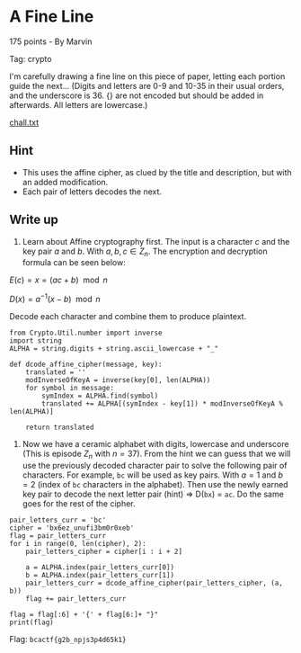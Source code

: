 # A Fine Line
175 points - By Marvin

Tag: crypto

I'm carefully drawing a fine line on this piece of paper, letting each portion guide the next... (Digits and letters are 0-9 and 10-35 in their usual orders, and the underscore is 36. {} are not encoded but should be added in afterwards. All letters are lowercase.)

[chall.txt](chall.txt)

## Hint
- This uses the affine cipher, as clued by the title and description, but with an added modification.
- Each pair of letters decodes the next.

## Write up

1. Learn about Affine cryptography first. The input is a character $c$ and the key pair $a$ and $b$. With $a, b, c \in Z_{n}$. The encryption and decryption formula can be seen below:

$E(c) = x = (ac + b) \mod n$

$D(x) = a^{-1}(x - b) \mod n$

Decode each character and combine them to produce plaintext.

``` python3
from Crypto.Util.number import inverse
import string
ALPHA = string.digits + string.ascii_lowercase + "_"

def dcode_affine_cipher(message, key):
    translated = '' 
    modInverseOfKeyA = inverse(key[0], len(ALPHA))
    for symbol in message:
        symIndex = ALPHA.find(symbol)
        translated += ALPHA[(symIndex - key[1]) * modInverseOfKeyA % len(ALPHA)]

    return translated
```

1. Now we have a ceramic alphabet with digits, lowercase and underscore (This is episode $Z_{n}$ with $n = 37$). From the hint we can guess that we will use the previously decoded character pair to solve the following pair of characters. For example, `bc` will be used as key pairs. With $a = 1$ and $b = 2$ (index of `bc` characters in the alphabet). Then use the newly earned key pair to decode the next letter pair (hint) => D(`bx`) = `ac`. Do the same goes for the rest of the cipher.

``` python3
pair_letters_curr = 'bc'
cipher = 'bx6ez_unufi3bm0r0xeb'
flag = pair_letters_curr
for i in range(0, len(cipher), 2):
    pair_letters_cipher = cipher[i : i + 2]
   
    a = ALPHA.index(pair_letters_curr[0])
    b = ALPHA.index(pair_letters_curr[1])
    pair_letters_curr = dcode_affine_cipher(pair_letters_cipher, (a, b))
    flag += pair_letters_curr

flag = flag[:6] + '{' + flag[6:]+ "}"
print(flag)
```

Flag: `bcactf{g2b_npjs3p4d65k1}`